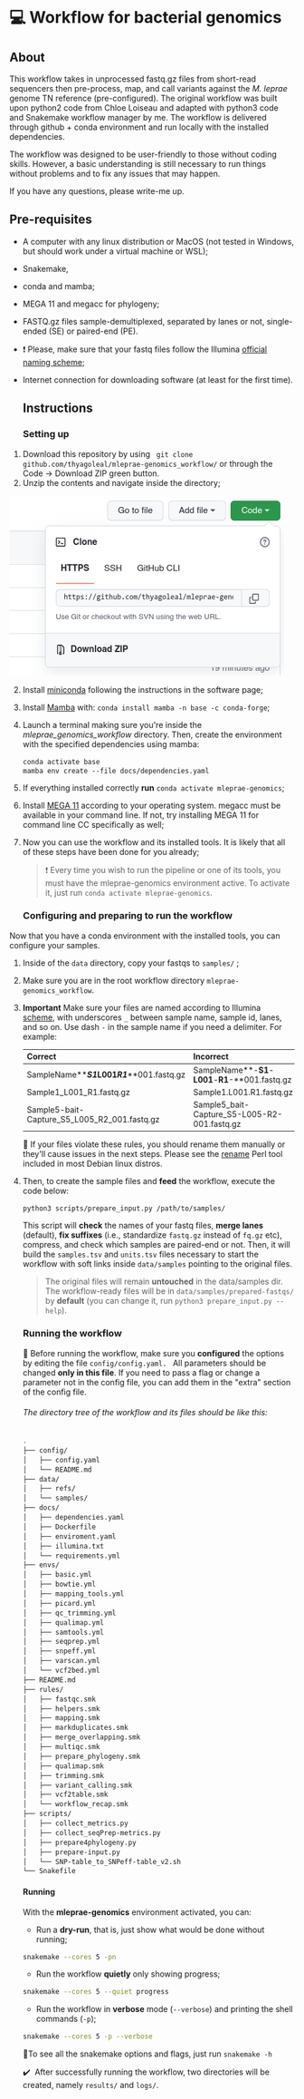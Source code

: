 # :computer: Workflow for bacterial genomics 

## About

This workflow takes in unprocessed fastq.gz files from short-read sequencers then pre-process, map, and call variants against the *M. leprae* genome TN reference (pre-configured). The original workflow was built upon python2 code from Chloe Loiseau and adapted with python3 code and Snakemake workflow manager by me. The workflow is delivered through github + conda environment and run locally with the installed dependencies. 

The workflow was designed to be user-friendly to those without coding skills. However, a basic understanding is still necessary to run things without problems and to fix any issues that may happen.

If you have any questions, please write-me up. 

## Pre-requisites

* A computer with any linux distribution or MacOS (not tested in Windows, but should work under a virtual machine or WSL);

* Snakemake, 

* conda and mamba;

* MEGA 11 and megacc for phylogeny;

* FASTQ.gz files sample-demultiplexed, separated by lanes or not, single-ended (SE) or paired-end (PE). 

* :heavy_exclamation_mark: Please, make sure that your fastq files follow the Illumina [official naming scheme](https://webcache.googleusercontent.com/search?q=cache:-UCon30rVLUJ:https://support.illumina.com/help/BaseSpace_OLH_009008/Content/Source/Informatics/BS/NamingConvention_FASTQ-files-swBS.htm&cd=1&hl=en&ct=clnk&gl=br);

* Internet connection for downloading software (at least for the first time).

  ## Instructions

  ### Setting up

1. Download this repository by using ` git clone github.com/thyagoleal/mleprae-genomics_workflow/` or through the Code -> Download ZIP green button.
2. Unzip the contents and navigate inside the directory;

![image-20220715165418518](.imgs/image-20220715165418518.png)

2. Install [miniconda](https://docs.conda.io/en/latest/miniconda.html) following the instructions in the software page;

3. Install [Mamba](https://github.com/mamba-org/mamba) with: `conda install mamba -n base -c conda-forge`;

4. Launch a terminal making sure you're inside the *mleprae_genomics_workflow* directory. Then,  create the environment with the specified dependencies using mamba:

   ```shell
   conda activate base
   mamba env create --file docs/dependencies.yaml
   ```

5. If everything installed correctly **run** `conda activate mleprae-genomics`;

6. Install [MEGA 11](https://www.megasoftware.net/) according to your operating system. megacc must be available in your command line. If not, try installing MEGA 11 for command line CC specifically as well;

7. Now you can use the workflow and its installed tools. It is likely that  all of these steps have been done for you already;

   > :exclamation:  Every time you wish to run the pipeline or one of its tools, you must have the mleprae-genomics environment active. To activate it, just run `conda activate mleprae-genomics`.

   ### Configuring and preparing to run the workflow

Now that you have a conda environment with the installed tools, you can configure your samples.

1. Inside of the `data` directory, copy your fastqs to `samples/` ;

3. Make sure you are in the root workflow directory `mleprae-genomics_workflow`. 

3. **Important** Make sure your files are named according to Illumina [scheme](https://webcache.googleusercontent.com/search?q=cache:-UCon30rVLUJ:https://support.illumina.com/help/BaseSpace_OLH_009008/Content/Source/Informatics/BS/NamingConvention_FASTQ-files-swBS.htm&cd=1&hl=en&ct=clnk&gl=br), with underscores `_` between sample name, sample id, lanes, and so on. Use dash `-` in the sample name if you need a delimiter. For example:

   | Correct                                            | Incorrect                                          |
   | -------------------------------------------------- | -------------------------------------------------- |
   | SampleName**_**S1**_**L001**_**R1**_**001.fastq.gz | SampleName**-**S1**-**L001**-**R1**-**001.fastq.gz |
   | Sample1_L001_R1.fastq.gz                           | Sample1.L001.R1.fastq.gz                           |
   | Sample5-bait-Capture_S5_L005_R2_001.fastq.gz       | Sample5_bait-Capture_S5-L005-R2-001.fastq.gz       |

   :no_entry_sign: If your files violate these rules, you should rename them manually or they'll cause issues in the next steps. Please see the [rename](https://man7.org/linux/man-pages/man1/rename.1.html) Perl tool included in most Debian linux distros. 

4. Then, to create the sample files and **feed** the workflow, execute the code below:

   ``` shell
   python3 scripts/prepare_input.py /path/to/samples/
   ```

   This script will **check** the names of your fastq files, **merge lanes** (default), **fix suffixes** (i.e., standardize `fastq.gz` instead of `fq.gz` etc), compress, and check which samples are paired-end or not. Then, it will build the `samples.tsv` and `units.tsv` files necessary to start the workflow with soft links inside `data/samples` pointing to the original files.

   > The original files will remain **untouched** in the data/samples dir. The workflow-ready files will be in `data/samples/prepared-fastqs/` by **default** (you can change it, run `python3 prepare_input.py --help`). 

   ### Running the workflow

   :no_entry_sign: Before running the workflow, make sure you **configured** the options by editing the file `config/config.yaml. ` All parameters should be changed **only in this file**. If you need to pass a flag or change a parameter not in the config file, you can add them in the "extra" section of the config file.

   ###### The directory tree of the workflow and its files should be like this:

   ```bash
   .
   ├── config/
   │   ├── config.yaml
   │   └── README.md
   ├── data/
   │   ├── refs/
   │   └── samples/
   ├── docs/
   │   ├── dependencies.yaml
   │   ├── Dockerfile
   │   ├── enviroment.yaml
   │   ├── illumina.txt
   │   └── requirements.yml
   ├── envs/
   │   ├── basic.yml
   │   ├── bowtie.yml
   │   ├── mapping_tools.yml
   │   ├── picard.yml
   │   ├── qc_trimming.yml
   │   ├── qualimap.yml
   │   ├── samtools.yml
   │   ├── seqprep.yml
   │   ├── snpeff.yml
   │   ├── varscan.yml
   │   └── vcf2bed.yml
   ├── README.md
   ├── rules/
   │   ├── fastqc.smk
   │   ├── helpers.smk
   │   ├── mapping.smk
   │   ├── markduplicates.smk
   │   ├── merge_overlapping.smk
   │   ├── multiqc.smk
   │   ├── prepare_phylogeny.smk
   │   ├── qualimap.smk
   │   ├── trimming.smk
   │   ├── variant_calling.smk
   │   ├── vcf2table.smk
   │   └── workflow_recap.smk
   ├── scripts/
   │   ├── collect_metrics.py
   │   ├── collect_seqPrep-metrics.py
   │   ├── prepare4phylogeny.py
   │   ├── prepare-input.py
   │   └── SNP-table_to_SNPeff-table_v2.sh
   └── Snakefile
   ```

   #### Running

   With the **mleprae-genomics** environment activated, you can:

   - Run a **dry-run**, that is, just show what would be done without running;

   ```bash
   snakemake --cores 5 -pn 
   ```

   - Run the workflow **quietly** only showing progress;

   ```bash
   snakemake --cores 5 --quiet progress
   ```

   - Run the workflow in **verbose** mode (`--verbose`) and printing the shell commands (`-p`);

   ```bash
   snakemake --cores 5 -p --verbose
   ```

   :pushpin:To see all the snakemake options and flags, just run `snakemake -h`

   :heavy_check_mark: ​ After successfully running the workflow, two directories will be created, namely `results/` and `logs/`.


